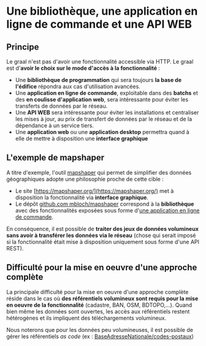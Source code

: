 
# Une bibliothèque, une application en ligne de commande et une API WEB

## Principe

Le graal n'est pas d'avoir une fonctionnalité accessible via HTTP. Le graal est d'**avoir le choix sur le mode d'accès à la fonctionnalité** :

* Une **bibliothèque de programmation** qui sera toujours **la base de l'édifice** répondra aux cas d'utilisation avancées.
* Une **application en ligne de commande**, exploitable dans des **batchs** et des **en coulisse d'application web**, sera intéressante pour éviter les transferts de données par le réseau.
* Une **API WEB** sera intéressante pour éviter les installations et centraliser les mises à jour, au prix de transfert de données par le réseau et de la dépendance à un service tiers.
* Une **application web** ou une **application desktop** permettra quand à elle de mettre à disposition une **interface graphique**

## L'exemple de mapshaper

A titre d'exemple, l'outil [mapshaper](https://mapshaper.org/) qui permet de simplifier des données géographiques adopte une philosophie proche de cette cible :

* Le site [https://mapshaper.org/](https://mapshaper.org/) met à disposition la fonctionnalité via **interface graphique**.
* Le dépôt [github.com mbloch/mapshaper](https://github.com/mbloch/mapshaper) correspond à la **bibliothèque** avec des fonctionnalités exposées sous forme d'[une application en ligne de commande](https://github.com/mbloch/mapshaper?tab=readme-ov-file#command-line-tools).

En conséquence, il est possible de **traiter des jeux de données volumineux sans avoir à transférer les données via le réseau** (chose qui serait imposé si la fonctionnalité était mise à disposition uniquement sous forme d'une API REST).

## Difficulté pour la mise en oeuvre d'une approche complète

La principale difficulté pour la mise en oeuvre d'une approche complète réside dans le cas où **des référentiels volumineux sont requis pour la mise en oeuvre de la fonctionnalité** (cadastre, BAN, OSM, BDTOPO,...). Quand bien même les données sont ouvertes, les accès aux référentiels restent hétérogènes et ils impliquent des téléchargements volumineux.

Nous noterons que pour les données peu volumineuses, il est possible de gérer les référentiels *as code* (ex : [BaseAdresseNationale/codes-postaux](https://github.com/BaseAdresseNationale/codes-postaux#codes-postaux))
